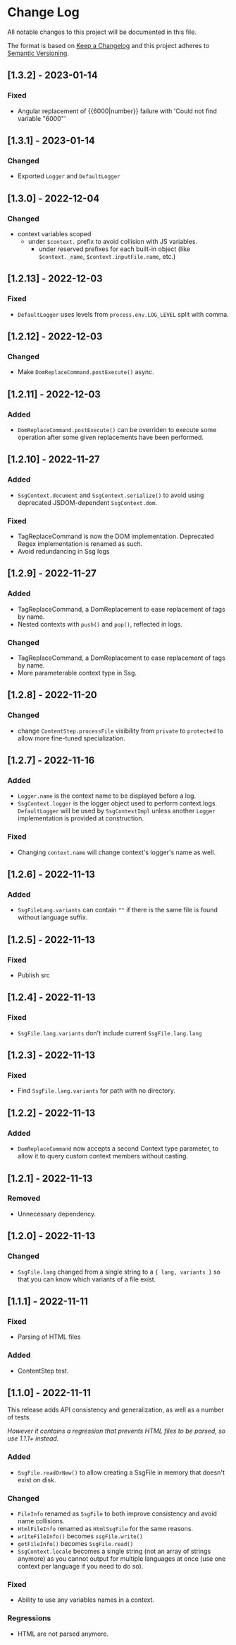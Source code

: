 # Change Log

All notable changes to this project will be documented in this file.

The format is based on [Keep a Changelog](http://keepachangelog.com/)
and this project adheres to [Semantic Versioning](http://semver.org/).

## [1.3.2] - 2023-01-14

### Fixed

- Angular replacement of {{6000|number}} failure with 'Could not find variable "6000"'

## [1.3.1] - 2023-01-14

### Changed

- Exported `Logger` and `DefaultLogger`

## [1.3.0] - 2022-12-04

### Changed

- context variables scoped
    - under `$context.` prefix to avoid collision with JS variables.
        - under reserved prefixes for each built-in object (like `$context._name`, `$context.inputFile.name`, etc.)

## [1.2.13] - 2022-12-03

### Fixed

- `DefaultLogger` uses levels from `process.env.LOG_LEVEL` split with comma.

## [1.2.12] - 2022-12-03

### Changed

- Make `DomReplaceCommand.postExecute()` async.

## [1.2.11] - 2022-12-03

### Added

- `DomReplaceCommand.postExecute()` can be overriden to execute some operation after some given replacements have been performed.

## [1.2.10] - 2022-11-27

### Added

- `SsgContext.document` and `SsgContext.serialize()` to avoid using deprecated JSDOM-dependent `SsgContext.dom`.

### Fixed

- TagReplaceCommand is now the DOM implementation. Deprecated Regex implementation is renamed as such.
- Avoid redundancing in Ssg logs

## [1.2.9] - 2022-11-27

### Added

- TagReplaceCommand, a DomReplacement to ease replacement of tags by name.
- Nested contexts with `push()` and `pop()`, reflected in logs.

### Changed

- TagReplaceCommand, a DomReplacement to ease replacement of tags by name.
- More parameterable context type in Ssg.

## [1.2.8] - 2022-11-20

### Changed

- change `ContentStep.processFile` visibility from `private` to `protected` to allow more fine-tuned specialization.

## [1.2.7] - 2022-11-16

### Added

- `Logger.name` is the context name to be displayed before a log.
- `SsgContext.logger` is the logger object used to perform context.logs. `DefaultLogger` will be used by `SsgContextImpl` unless another `Logger` implementation is provided at construction.

### Fixed

- Changing `context.name` will change context's logger's name as well.

## [1.2.6] - 2022-11-13

### Added

- `SsgFileLang.variants` can contain `""` if there is the same file is found without language suffix.

## [1.2.5] - 2022-11-13

### Fixed

- Publish src

## [1.2.4] - 2022-11-13

### Fixed

- `SsgFile.lang.variants` don't include current `SsgFile.lang.lang`

## [1.2.3] - 2022-11-13

### Fixed

- Find `SsgFile.lang.variants` for path with no directory.

## [1.2.2] - 2022-11-13

### Added

- `DomReplaceCommand` now accepts a second Context type parameter, to allow it to query custom context members without casting.

## [1.2.1] - 2022-11-13

### Removed

- Unnecessary dependency.

## [1.2.0] - 2022-11-13

### Changed

- `SsgFile.lang` changed from a single string to a `{ lang, variants }` so that you can know which variants of a file exist.

## [1.1.1] - 2022-11-11

### Fixed

- Parsing of HTML files

### Added

- ContentStep test.

## [1.1.0] - 2022-11-11

This release adds API consistency and generalization, as well as a number of tests.

_However it contains a regression that prevents HTML files to be parsed, so use 1.1.1+ instead._

### Added

- `SsgFile.readOrNew()` to allow creating a SsgFile in memory that doesn't exist on disk.

### Changed

- `FileInfo` renamed as `SsgFile` to both improve consistency and avoid name collisions.
- `HtmlFileInfo` renamed as `HtmlSsgFile` for the same reasons.
- `writeFileInfo()` becomes `ssgFile.write()`
- `getFileInfo()` becomes `SsgFile.read()`
- `SsgContext.locale` becomes a single string (not an array of strings anymore) as you cannot output for multiple languages at once (use one context per language if you need to do so).

### Fixed

- Ability to use any variables names in a context.

### Regressions

- HTML are not parsed anymore.
